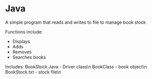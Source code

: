 # Java

A simple program that reads and writes to file to manage book stock

Functions include:
- Displays 
- Adds 
- Removes
- Searches books

Includes:
BookStock.Java - Driver class\n
BookClass - book object\n
BookStock.txt - stock file\n
